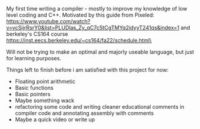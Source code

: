 My first time writing a compiler - mostly to improve my knowledge of low level coding and C++.
Motivated by this guide from Pixeled: https://www.youtube.com/watch?v=vcSijrRsrY0&list=PLUDlas_Zy_qC7c5tCgTMYq2idyyT241qs&index=1
and berkeley's CS164 course https://inst.eecs.berkeley.edu/~cs164/fa22/schedule.html\

Will not be trying to make an optimal and majorly useable language, but just for learning purposes. 

Things left to finish before i am satisfied with this project for now:
  - Floating point arithmetic
  - Basic functions
  - Basic pointers 
  - Maybe something wack
  - refactoring some code and writing cleaner educational comments in compiler code and annotating assembly with comments
  - Maybe a quick video or write up
